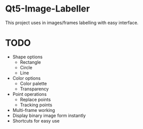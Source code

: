 # Qt5-Image-Labeller
This project uses in images/frames  labelling with easy interface.


# TODO
* Shape options
  * Rectangle
  * Circle
  * Line
* Color options
  * Color palette
  * Transparency
* Point operations
  * Replace points
  * Tracking points
* Multi-frame working
* Display binary image form instantly
* Shortcuts for easy use 
